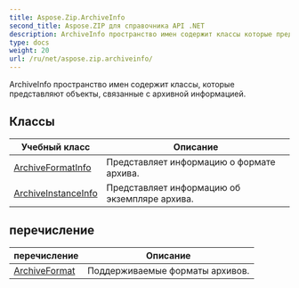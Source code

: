 ```yaml
---
title: Aspose.Zip.ArchiveInfo
second_title: Aspose.ZIP для справочника API .NET
description: ArchiveInfo пространство имен содержит классы которые представляют объекты связанные с архивной информацией.
type: docs
weight: 20
url: /ru/net/aspose.zip.archiveinfo/
---
```

ArchiveInfo пространство имен содержит классы, которые представляют объекты, связанные с архивной информацией.

## Классы

| Учебный класс | Описание |
| --- | --- |
| [ArchiveFormatInfo](./archiveformatinfo/) | Представляет информацию о формате архива. |
| [ArchiveInstanceInfo](./archiveinstanceinfo/) | Представляет информацию об экземпляре архива. |
## перечисление

| перечисление | Описание |
| --- | --- |
| [ArchiveFormat](./archiveformat/) | Поддерживаемые форматы архивов. |


